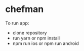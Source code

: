 # chefman

To run app: 
- clone repository
- run yarn or npm install
- npm run ios or npm run android
